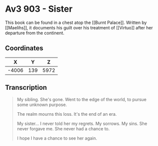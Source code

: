  
# Av3 903 - Sister

This book can be found in a chest atop the [[Burnt Palace]]. Written by [[Maelihs]], it documents his guilt over his treatment of [[Virtuo]] after her departure from the continent.

## Coordinates
| **X** | **Y** | **Z** |
| :---: | :---: | :---: |
| -4006 |  139  | 5972  |

## Transcription
> My sibling. She's gone. Went to the edge of the world, to pursue some unknown purpose.
>
> The realm mourns this loss. It's the end of an era.
>
> My sister... I never told her my regrets. My sorrows. My sins. She never forgave me. She never had a chance to.
>
> I hope I have a chance to see her again.


